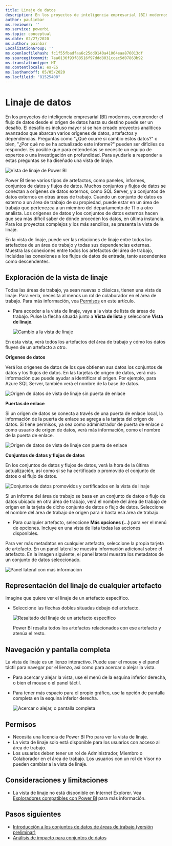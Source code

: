 ```yaml
---
title: Linaje de datos
description: En los proyectos de inteligencia empresarial (BI) modernos, comprender el flujo de datos desde el origen de datos hasta su destino es un desafío clave para muchos clientes.
author: paulinbar
ms.reviewer: ''
ms.service: powerbi
ms.topic: conceptual
ms.date: 02/27/2020
ms.author: painbar
LocalizationGroup: ''
ms.openlocfilehash: fc1f55fbadfaa6c25dd9140a41064eaa876013df
ms.sourcegitcommit: 7aa0136f93f88516f97ddd8031ccac5d07863b92
ms.translationtype: HT
ms.contentlocale: es-ES
ms.lasthandoff: 05/05/2020
ms.locfileid: "81525408"
---
```

# <a name="data-lineage"></a>Linaje de datos
En los proyectos de inteligencia empresarial (BI) modernos, comprender el flujo de datos desde el origen de datos hasta su destino puede ser un desafío. El desafío es incluso mayor si se han creado proyectos analíticos avanzados que abarcan varios orígenes de datos, artefactos y dependencias. Preguntas como "¿Qué ocurre si cambio estos datos?" o bien, "¿Por qué no se ha actualizado este informe?" pueden ser difíciles de responder. Es posible que para entenderlas se necesite un equipo de expertos o una investigación en profundidad. Para ayudarle a responder a estas preguntas se ha diseñado una vista de linaje.

![Vista de linaje de Power BI](media/service-data-lineage/service-data-lineage-view.png)
 
Power BI tiene varios tipos de artefactos, como paneles, informes, conjuntos de datos y flujos de datos. Muchos conjuntos y flujos de datos se conectan a orígenes de datos externos, como SQL Server, y a conjuntos de datos externos en otras áreas de trabajo. Cuando un conjunto de datos es externo a un área de trabajo de su propiedad, puede estar en un área de trabajo que pertenezca a un miembro del departamento de TI o a otro analista. Los orígenes de datos y los conjuntos de datos externos hacen que sea más difícil saber de dónde proceden los datos, en última instancia. Para los proyectos complejos y los más sencillos, se presenta la vista de linaje.

En la vista de linaje, puede ver las relaciones de linaje entre todos los artefactos de un área de trabajo y todas sus dependencias externas. Muestra las conexiones entre todos los artefactos del área de trabajo, incluidas las conexiones a los flujos de datos de entrada, tanto ascendentes como descendentes.

## <a name="explore-lineage-view"></a>Exploración de la vista de linaje

Todas las áreas de trabajo, ya sean nuevas o clásicas, tienen una vista de linaje. Para verla, necesita al menos un rol de colaborador en el área de trabajo. Para más información, vea [Permisos](#permissions) en este artículo.

* Para acceder a la vista de linaje, vaya a la vista de lista de áreas de trabajo. Pulse la flecha situada junto a **Vista de lista** y seleccione **Vista de linaje**.

   ![Cambio a la vista de linaje](media/service-data-lineage/service-data-lineage-view-select.png)

En esta vista, verá todos los artefactos del área de trabajo y cómo los datos fluyen de un artefacto a otro.

**Orígenes de datos**

Verá los orígenes de datos de los que obtienen sus datos los conjuntos de datos y los flujos de datos. En las tarjetas de origen de datos, verá más información que puede ayudar a identificar el origen. Por ejemplo, para Azure SQL Server, también verá el nombre de la base de datos.

![Origen de datos de vista de linaje sin puerta de enlace](media/service-data-lineage/service-data-lineage-data-source-card.png)
 
**Puertas de enlace**

Si un origen de datos se conecta a través de una puerta de enlace local, la información de la puerta de enlace se agrega a la tarjeta del origen de datos. Si tiene permisos, ya sea como administrador de puerta de enlace o como usuario de origen de datos, verá más información, como el nombre de la puerta de enlace.

![Origen de datos de vista de linaje con puerta de enlace](media/service-data-lineage/service-data-lineage-data-gateway-card.png)

**Conjuntos de datos y flujos de datos**
 
En los conjuntos de datos y flujos de datos, verá la hora de la última actualización, así como si se ha certificado o promovido el conjunto de datos o el flujo de datos.

![Conjuntos de datos promovidos y certificados en la vista de linaje](media/service-data-lineage/service-data-lineage-promoted-certified.png)
 
Si un informe del área de trabajo se basa en un conjunto de datos o flujo de datos ubicado en otra área de trabajo, verá el nombre del área de trabajo de origen en la tarjeta de dicho conjunto de datos o flujo de datos. Seleccione el nombre del área de trabajo de origen para ir hasta esa área de trabajo.

* Para cualquier artefacto, seleccione **Más opciones (...)** para ver el menú de opciones. Incluye en una vista de lista todas las acciones disponibles.

Para ver más metadatos en cualquier artefacto, seleccione la propia tarjeta de artefacto. En un panel lateral se muestra información adicional sobre el artefacto. En la imagen siguiente, el panel lateral muestra los metadatos de un conjunto de datos seleccionado.

![Panel lateral con más información](media/service-data-lineage/service-data-lineage-side-pane.png)
 
## <a name="show-lineage-for-any-artifact"></a>Representación del linaje de cualquier artefacto 

Imagine que quiere ver el linaje de un artefacto específico.

* Seleccione las flechas dobles situadas debajo del artefacto.

   ![Resaltado del linaje de un artefacto específico](media/service-data-lineage/service-data-lineage-specific-artifact.png)

   Power BI resalta todos los artefactos relacionados con ese artefacto y atenúa el resto. 

## <a name="navigation-and-full-screen"></a>Navegación y pantalla completa 

La vista de linaje es un lienzo interactivo. Puede usar el mouse y el panel táctil para navegar por el lienzo, así como para acercar o alejar la vista.

* Para acercar y alejar la vista, use el menú de la esquina inferior derecha, o bien el mouse o el panel táctil.
* Para tener más espacio para el propio gráfico, use la opción de pantalla completa en la esquina inferior derecha. 

    ![Acercar o alejar, o pantalla completa](media/service-data-lineage/service-data-lineage-zoom.png)

## <a name="permissions"></a>Permisos

* Necesita una licencia de Power BI Pro para ver la vista de linaje.
* La vista de linaje solo está disponible para los usuarios con acceso al área de trabajo.
* Los usuarios deben tener un rol de Administrador, Miembro o Colaborador en el área de trabajo. Los usuarios con un rol de Visor no pueden cambiar a la vista de linaje.


## <a name="considerations-and-limitations"></a>Consideraciones y limitaciones

- La vista de linaje no está disponible en Internet Explorer. Vea [Exploradores compatibles con Power BI](../power-bi-browsers.md) para más información.

## <a name="next-steps"></a>Pasos siguientes

* [Introducción a los conjuntos de datos de áreas de trabajo (versión preliminar)](../service-datasets-across-workspaces.md)
* [Análisis de impacto para conjuntos de datos](service-dataset-impact-analysis.md)
